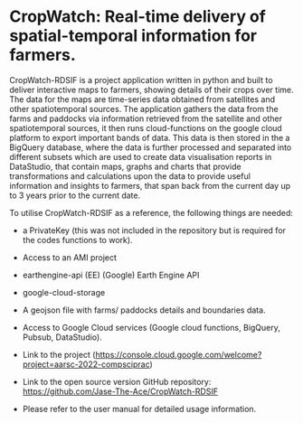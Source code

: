 # CropWatch: Real-time delivery of spatial-temporal information for farmers.

CropWatch-RDSIF is a project application written in python and built to deliver interactive maps to farmers, showing details of their crops over time.  The data for the maps are time-series data obtained from satellites and other spatiotemporal sources. The application gathers the data from the farms and paddocks via information retrieved from the satellite and other spatiotemporal sources, it then runs cloud-functions on the google cloud platform to export important bands of data. This data is then stored in the a BigQuery database, where the data is further processed and separated into different subsets which are used to create data visualisation reports in DataStudio, that contain maps, graphs and charts that provide transformations and calculations upon the data to provide useful information and insights to farmers, that span back from the current day up to 3 years prior to the current date. 

To utilise CropWatch-RDSIF as a reference, the following things are needed:

-  a PrivateKey (this was not included in the repository but is required for the codes functions to work).
- Access to an AMI project

- earthengine-api (EE) (Google) Earth Engine API 

- google-cloud-storage

- A geojson file with farms/ paddocks details and boundaries data.

- Access to Google Cloud services (Google cloud functions, BigQuery, Pubsub, DataStudio).

- Link to the project (https://console.cloud.google.com/welcome?project=aarsc-2022-compsciprac)

- Link to the open source version GitHub repository: https://github.com/Jase-The-Ace/CropWatch-RDSIF

- Please refer to the user manual for detailed usage information.